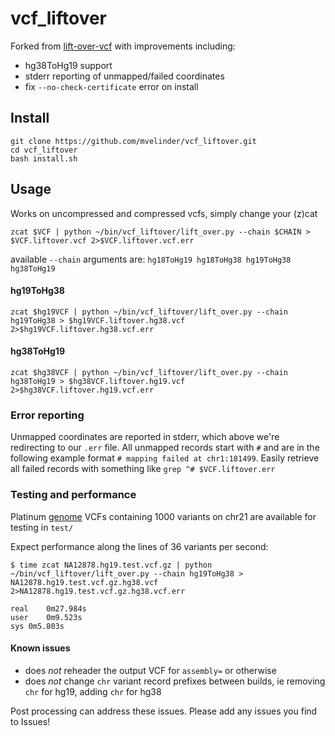 # vcf_liftover

Forked from [lift-over-vcf](https://github.com/knmkr/lift-over-vcf) with improvements including:
- hg38ToHg19 support
- stderr reporting of unmapped/failed coordinates
- fix `--no-check-certificate` error on install

## Install

```
git clone https://github.com/mvelinder/vcf_liftover.git
cd vcf_liftover
bash install.sh
```

## Usage

Works on uncompressed and compressed vcfs, simply change your (z)cat

```
zcat $VCF | python ~/bin/vcf_liftover/lift_over.py --chain $CHAIN > $VCF.liftover.vcf 2>$VCF.liftover.vcf.err
```

available `--chain` arguments are: `hg18ToHg19 hg18ToHg38 hg19ToHg38 hg38ToHg19`

#### hg19ToHg38
```
zcat $hg19VCF | python ~/bin/vcf_liftover/lift_over.py --chain hg19ToHg38 > $hg19VCF.liftover.hg38.vcf 2>$hg19VCF.liftover.hg38.vcf.err
```

#### hg38ToHg19
```
zcat $hg38VCF | python ~/bin/vcf_liftover/lift_over.py --chain hg38ToHg19 > $hg38VCF.liftover.hg19.vcf 2>$hg38VCF.liftover.hg19.vcf.err
```

### Error reporting

Unmapped coordinates are reported in stderr, which above we're redirecting to our `.err` file. All unmapped records start with `#` and are in the following example format `# mapping failed at chr1:181499`. Easily retrieve all failed records with something like `grep ^# $VCF.liftover.err`

### Testing and performance

Platinum [genome](ftp://platgene_ro@ussd-ftp.illumina.com/2017-1.0/) VCFs containing 1000 variants on chr21 are available for testing in `test/`

Expect performance along the lines of 36 variants per second:
```
$ time zcat NA12878.hg19.test.vcf.gz | python ~/bin/vcf_liftover/lift_over.py --chain hg19ToHg38 > NA12878.hg19.test.vcf.gz.hg38.vcf 2>NA12878.hg19.test.vcf.gz.hg38.vcf.err

real	0m27.984s
user	0m9.523s
sys	0m5.803s
```

#### Known issues
- does *not* reheader the output VCF for `assembly=` or otherwise
- does *not* change `chr` variant record prefixes between builds, ie removing `chr` for hg19, adding `chr` for hg38

Post processing can address these issues. Please add any issues you find to Issues!
